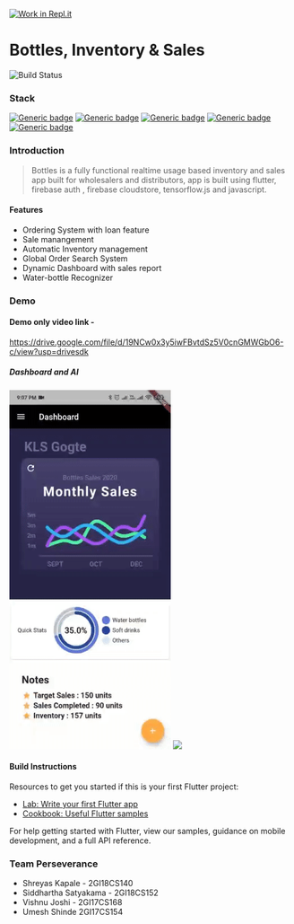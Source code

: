 [![Work in Repl.it](https://classroom.github.com/assets/work-in-replit-14baed9a392b3a25080506f3b7b6d57f295ec2978f6f33ec97e36a161684cbe9.svg)](https://classroom.github.com/online_ide?assignment_repo_id=289364&assignment_repo_type=GroupAssignmentRepo)


# Bottles, Inventory & Sales



![Build Status](https://travis-ci.org/joemccann/dillinger.svg?branch=master)


### Stack

[![Generic badge](https://img.shields.io/badge/UI-Flutter-blue.svg)](https://shields.io/) [![Generic badge](https://img.shields.io/badge/DB-Firebase-orange.svg)](https://shields.io/) [![Generic badge](https://img.shields.io/badge/AI-Tensorflow.js-red.svg)](https://shields.io/) [![Generic badge](https://img.shields.io/badge/AI_Logic-Javascript-yellow.svg)](https://shields.io/) [![Generic badge](https://img.shields.io/badge/CD/CI-TravisCI-pink.svg)](https://shields.io/)


### Introduction
> Bottles is a fully functional realtime usage based 
> inventory and sales app built for wholesalers and 
> distributors, app is built using flutter, firebase auth
> , firebase cloudstore, tensorflow.js and javascript.

#### Features

  - Ordering System with loan feature
  - Sale manangement
  - Automatic Inventory management
  - Global Order Search System
  - Dynamic Dashboard with sales report
  - Water-bottle Recognizer

### Demo


#### Demo only video link - 
https://drive.google.com/file/d/19NCw0x3y5iwFBvtdSz5V0cnGMWGbO6-c/view?usp=drivesdk


##### Dashboard and AI 
![](dashboard.gif.gif)     ![](ai.gif) 



#### Build Instructions

Resources to get you started if this is your first Flutter project:

- [Lab: Write your first Flutter app](https://flutter.dev/docs/get-started/codelab)
- [Cookbook: Useful Flutter samples](https://flutter.dev/docs/cookbook)

For help getting started with Flutter, view our
samples, guidance on mobile development, and a full API reference.

### Team Perseverance
- Shreyas Kapale - 2GI18CS140
- Siddhartha Satyakama - 2GI18CS152
- Vishnu Joshi - 2GI17CS168
- Umesh Shinde 2GI17CS154
